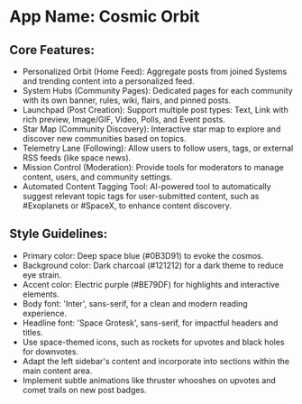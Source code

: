 # **App Name**: Cosmic Orbit

## Core Features:

- Personalized Orbit (Home Feed): Aggregate posts from joined Systems and trending content into a personalized feed.
- System Hubs (Community Pages): Dedicated pages for each community with its own banner, rules, wiki, flairs, and pinned posts.
- Launchpad (Post Creation): Support multiple post types: Text, Link with rich preview, Image/GIF, Video, Polls, and Event posts.
- Star Map (Community Discovery): Interactive star map to explore and discover new communities based on topics.
- Telemetry Lane (Following): Allow users to follow users, tags, or external RSS feeds (like space news).
- Mission Control (Moderation): Provide tools for moderators to manage content, users, and community settings.
- Automated Content Tagging Tool: AI-powered tool to automatically suggest relevant topic tags for user-submitted content, such as #Exoplanets or #SpaceX, to enhance content discovery.

## Style Guidelines:

- Primary color: Deep space blue (#0B3D91) to evoke the cosmos.
- Background color: Dark charcoal (#121212) for a dark theme to reduce eye strain.
- Accent color: Electric purple (#BE79DF) for highlights and interactive elements.
- Body font: 'Inter', sans-serif, for a clean and modern reading experience.
- Headline font: 'Space Grotesk', sans-serif, for impactful headers and titles.
- Use space-themed icons, such as rockets for upvotes and black holes for downvotes.
- Adapt the left sidebar's content and incorporate into sections within the main content area.
- Implement subtle animations like thruster whooshes on upvotes and comet trails on new post badges.